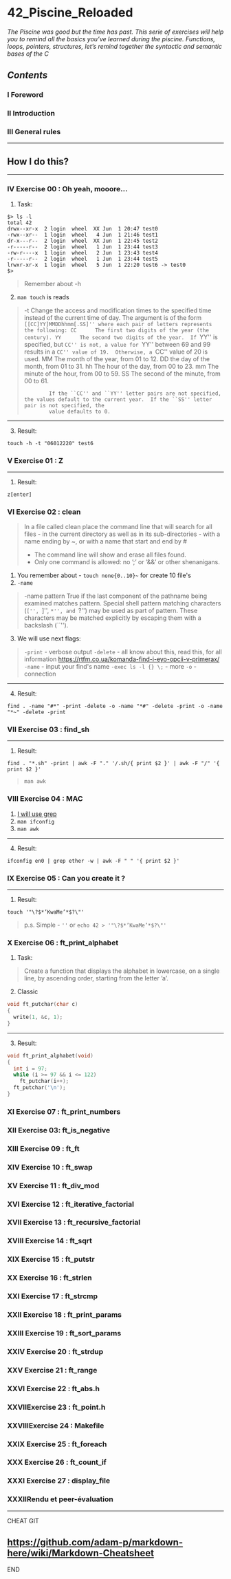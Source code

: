 # 42_Piscine_Reloaded

*The Piscine was good but the time has past. This serie of exercises will help you to
remind all the basics you’ve learned during the piscine. Functions, loops, pointers, structures, let’s remind together the syntactic and semantic bases of the C*

*Contents*
---
### I Foreword
### II Introduction
### III General rules
---
## How I do this?
---
### IV Exercise 00 : Oh yeah, mooore...

1. Task:

```
$> ls -l
total 42
drwx--xr-x  2 login  wheel  XX Jun  1 20:47 test0
-rwx--xr--  1 login  wheel   4 Jun  1 21:46 test1
dr-x---r--  2 login  wheel  XX Jun  1 22:45 test2
-r-----r--  2 login  wheel   1 Jun  1 23:44 test3
-rw-r----x  1 login  wheel   2 Jun  1 23:43 test4
-r-----r--  2 login  wheel   1 Jun  1 23:44 test5
lrwxr-xr-x  1 login  wheel   5 Jun  1 22:20 test6 -> test0
$>
```

> Remember about -h 

2. `man touch` is reads

>-t      Change the access and modification times to the specified time instead of the current time of day.  The argument is of the form
>             ``[[CC]YY]MMDDhhmm[.SS]'' where each pair of letters represents the following:
>                   CC      The first two digits of the year (the century).
>                   YY      The second two digits of the year.  If ``YY'' is specified, but ``CC'' is not, a value for ``YY'' between 69 and 99 results in a ``CC''
>                           value of 19.  Otherwise, a ``CC'' value of 20 is used.
>                   MM      The month of the year, from 01 to 12.
>                   DD      the day of the month, from 01 to 31.
>                   hh      The hour of the day, from 00 to 23.
>                   mm      The minute of the hour, from 00 to 59.
>                   SS      The second of the minute, from 00 to 61.
>
>             If the ``CC'' and ``YY'' letter pairs are not specified, the values default to the current year.  If the ``SS'' letter pair is not specified, the
>             value defaults to 0.

---
3. Result:

```touch -h -t "06012220" test6```

### V Exercise 01 : Z

---
1. Result:

`z[enter]
`

### VI Exercise 02 : clean

> In a file called clean place the command line that will search for all files - in the current directory as well as in its sub-directories - with a name ending by ~, or with a name that start and end by #
> * The command line will show and erase all files found.
> * Only one command is allowed: no ’;’ or ’&&’ or other shenanigans.

1. You remember about -  `touch none{0..10}~` for create 10 file's
2. `-name`
> -name pattern
>             True if the last component of the pathname being examined matches pattern.
>             Special shell pattern matching characters (``['', ``]'', ``*'', and ``?'')
>             may be used as part of pattern.  These characters may be matched explicitly
>             by escaping them with a backslash (``\'').

3. We will use next flags:
> `-print` - verbose output
> `-delete` - all	know about this, read this, for all information https://rtfm.co.ua/komanda-find-i-eyo-opcii-v-primerax/
> `-name` - input your find's name
> `-exec ls -l {} \;` - more
> `-o` - connection

---
4. Result:

```find . -name "#*" -print -delete -o -name "*#" -delete -print -o -name "*~" -delete -print```

### VII Exercise 03 : find_sh

---
1. Result:

``` find . "*.sh" -print | awk -F "." '/.sh/{ print $2 }' | awk -F "/" '{ print $2 }' ```

> `man awk`

### VIII Exercise 04 : MAC
1. [I will use grep](http://aidalinux.ru/w/Grep)
2. `man ifconfig`
3. `man awk`

---
4. Result:

```ifconfig en0 | grep ether -w | awk -F " " '{ print $2 }'```

### IX Exercise 05 : Can you create it ?

---
1. Result:

```touch '"\?$*’KwaMe’*$?\"'```

> p.s. Simple - `''` or `echo 42 > '"\?$*’KwaMe’*$?\"'`

### X Exercise 06 : ft_print_alphabet
1. Task:

> Create a function that displays the alphabet in lowercase, on a single line, by ascending order, starting from the letter ’a’.

2. Classic

```c
void ft_putchar(char c)
{
  write(1, &c, 1);
}
```

---
3. Result:

```c
void ft_print_alphabet(void)
{
  int i = 97;
  while (i >= 97 && i <= 122)
    ft_putchar(i++);
  ft_putchar('\n');
}
```

### XI Exercise 07 : ft_print_numbers
### XII Exercise 03: ft_is_negative
### XIII Exercise 09 : ft_ft 
### XIV Exercise 10 : ft_swap
### XV Exercise 11 : ft_div_mod
### XVI Exercise 12 : ft_iterative_factorial
### XVII Exercise 13 : ft_recursive_factorial
### XVIII Exercise 14 : ft_sqrt
### XIX Exercise 15 : ft_putstr
### XX Exercise 16 : ft_strlen
### XXI Exercise 17 : ft_strcmp
### XXII Exercise 18 : ft_print_params
### XXIII Exercise 19 : ft_sort_params
### XXIV Exercise 20 : ft_strdup
### XXV Exercise 21 : ft_range
### XXVI Exercise 22 : ft_abs.h
### XXVIIExercise 23 : ft_point.h
### XXVIIIExercise 24 : Makefile
### XXIX Exercise 25 : ft_foreach
### XXX Exercise 26 : ft_count_if
### XXXI Exercise 27 : display_file
### XXXIIRendu et peer-évaluation
---
CHEAT GIT

https://github.com/adam-p/markdown-here/wiki/Markdown-Cheatsheet
---
END

